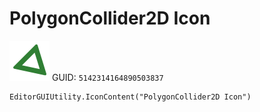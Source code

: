 # PolygonCollider2D Icon
![](/img/PolygonCollider2D%20Icon.png)
GUID: `5142314164890503837`
```
EditorGUIUtility.IconContent("PolygonCollider2D Icon")
```
